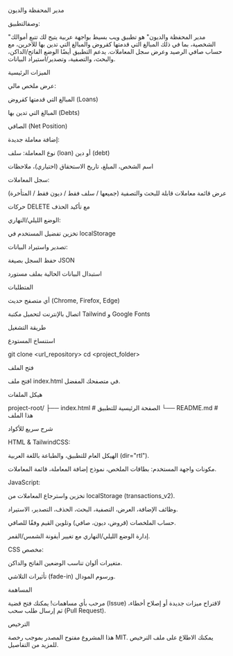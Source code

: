 
مدير المحفظة والديون

وصفالتطبيق:

"مدير المحفظة والديون" هو تطبيق ويب بسيط بواجهة عربية يتيح لك تتبع أموالك الشخصية، بما في ذلك المبالغ التي قدمتها كقروض والمبالغ التي تدين بها للآخرين، مع حساب صافي الرصيد وعرض سجل المعاملات. يدعم التطبيق أيضًا الوضع الفاتح/الداكن، والبحث، والتصفية، وتصدير/استيراد البيانات.

الميزات الرئيسية

عرض ملخص مالي:

المبالغ التي قدمتها كقروض (Loans)

المبالغ التي تدين بها (Debts)

الصافي (Net Position)

إضافة معاملة جديدة:

نوع المعاملة: سلف (loan) أو دين (debt)

اسم الشخص، المبلغ، تاريخ الاستحقاق (اختياري)، ملاحظات

سجل المعاملات:

عرض قائمة معاملات قابلة للبحث والتصفية (جميعها / سلف فقط / ديون فقط / المتأخرة)

حركات DELETE مع تأكيد الحذف

الوضع الليلي/النهاري:

تخزين تفضيل المستخدم في localStorage

تصدير واستيراد البيانات:

حفظ السجل بصيغة JSON

استبدال البيانات الحالية بملف مستورد

المتطلبات

أي متصفح حديث (Chrome, Firefox, Edge)

اتصال بالإنترنت لتحميل مكتبة Tailwind و Google Fonts

طريقة التشغيل

استنساخ المستودع

git clone <url_repository>
cd <project_folder>

فتح الملف

افتح ملف index.html في متصفحك المفضل.

هيكل الملفات

project-root/
├── index.html       # الصفحة الرئيسية للتطبيق
└── README.md        # هذا الملف

شرح سريع للأكواد

HTML & TailwindCSS:

الهيكل العام للتطبيق، والطباعة باللغة العربية (dir="rtl").

مكونات واجهة المستخدم: بطاقات الملخص، نموذج إضافة المعاملة، قائمة المعاملات.

JavaScript:

تخزين واسترجاع المعاملات من localStorage (transactions_v2).

وظائف الإضافة، العرض، التصفية، البحث، الحذف، التصدير، الاستيراد.

حساب الملخصات (قروض، ديون، صافي) وتلوين القيم وفقًا للصافي.

إدارة الوضع الليلي/النهاري مع تغيير أيقونة الشمس/القمر.

CSS مخصص:

متغيرات ألوان تناسب الوضعين الفاتح والداكن.

تأثيرات التلاشي (fade-in) ورسوم المودال.

المساهمة

مرحب بأي مساهمات! يمكنك فتح قضية (Issue) لاقتراح ميزات جديدة أو إصلاح أخطاء، ثم إرسال طلب سحب (Pull Request).

الترخيص

هذا المشروع مفتوح المصدر بموجب رخصة MIT. يمكنك الاطلاع على ملف الترخيص للمزيد من التفاصيل.

